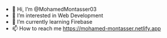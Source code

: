 - 👋 Hi, I’m @MohamedMontasser03
- 👀 I’m interested in Web Development
- 🌱 I’m currently learning Firebase
- 📫 How to reach me https://mohamed-montasser.netlify.app

<!---
MohamedMontasser03/MohamedMontasser03 is a ✨ special ✨ repository because its `README.md` (this file) appears on your GitHub profile.
You can click the Preview link to take a look at your changes.
--->
